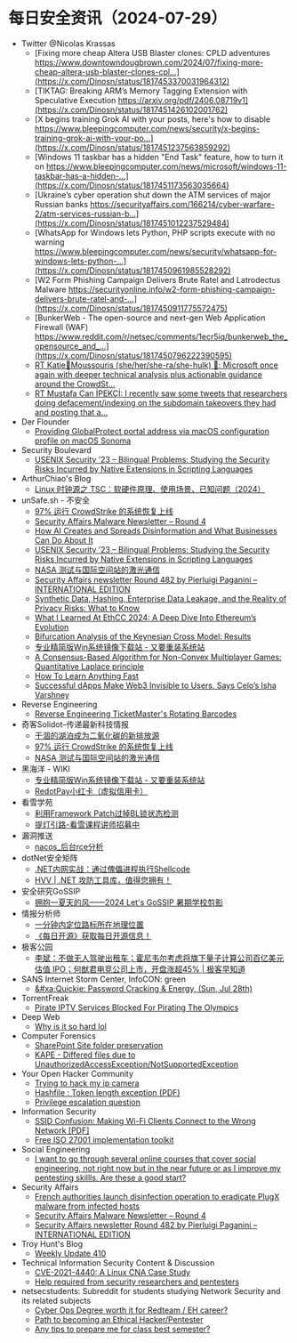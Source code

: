 # 每日安全资讯（2024-07-29）

- Twitter @Nicolas Krassas
  - [Fixing more cheap Altera USB Blaster clones: CPLD adventures https://www.downtowndougbrown.com/2024/07/fixing-more-cheap-altera-usb-blaster-clones-cpl...](https://x.com/Dinosn/status/1817453370031964312)
  - [TIKTAG: Breaking ARM’s Memory Tagging Extension with Speculative Execution https://arxiv.org/pdf/2406.08719v1](https://x.com/Dinosn/status/1817451426102001762)
  - [X begins training Grok AI with your posts, here's how to disable https://www.bleepingcomputer.com/news/security/x-begins-training-grok-ai-with-your-po...](https://x.com/Dinosn/status/1817451237563859292)
  - [Windows 11 taskbar has a hidden "End Task" feature, how to turn it on https://www.bleepingcomputer.com/news/microsoft/windows-11-taskbar-has-a-hidden-...](https://x.com/Dinosn/status/1817451173563035664)
  - [Ukraine’s cyber operation shut down the ATM services of major Russian banks https://securityaffairs.com/166214/cyber-warfare-2/atm-services-russian-b...](https://x.com/Dinosn/status/1817451012237529484)
  - [WhatsApp for Windows lets Python, PHP scripts execute with no warning https://www.bleepingcomputer.com/news/security/whatsapp-for-windows-lets-python-...](https://x.com/Dinosn/status/1817450961985528292)
  - [W2 Form Phishing Campaign Delivers Brute Ratel and Latrodectus Malware https://securityonline.info/w2-form-phishing-campaign-delivers-brute-ratel-and-...](https://x.com/Dinosn/status/1817450911775572475)
  - [BunkerWeb - The open-source and next-gen Web Application Firewall (WAF) https://www.reddit.com/r/netsec/comments/1ecr5iq/bunkerweb_the_opensource_and_...](https://x.com/Dinosn/status/1817450796222390595)
  - [RT Katie🌻Moussouris (she/her/she-ra/she-hulk) 🪷: Microsoft once again with deeper technical analysis plus actionable guidance around the CrowdSt...](https://x.com/Dinosn/status/1817426580068594139)
  - [RT Mustafa Can İPEKÇİ: I recently saw some tweets that researchers doing defacement/indexing on the subdomain takeovers they had and posting that a...](https://x.com/Dinosn/status/1817426238023077968)
- Der Flounder
  - [Providing GlobalProtect portal address via macOS configuration profile on macOS Sonoma](https://derflounder.wordpress.com/2024/07/28/providing-globalprotect-portal-address-via-macos-configuration-profile-on-macos-sonoma/)
- Security Boulevard
  - [USENIX Security ’23 – Bilingual Problems: Studying the Security Risks Incurred by Native Extensions in Scripting Languages](https://securityboulevard.com/2024/07/usenix-security-23-bilingual-problems-studying-the-security-risks-incurred-by-native-extensions-in-scripting-languages/)
- ArthurChiao's Blog
  - [Linux 时钟源之 TSC：软硬件原理、使用场景、已知问题（2024）](https://arthurchiao.github.io/blog/linux-clock-source-tsc-zh/)
- unSafe.sh - 不安全
  - [97% 运行 CrowdStrike 的系统恢复上线](https://buaq.net/go-252879.html)
  - [Security Affairs Malware Newsletter – Round 4](https://buaq.net/go-252881.html)
  - [How AI Creates and Spreads Disinformation and What Businesses Can Do About It](https://buaq.net/go-252883.html)
  - [USENIX Security ’23 – Bilingual Problems: Studying the Security Risks Incurred by Native Extensions in Scripting Languages](https://buaq.net/go-252893.html)
  - [NASA 测试与国际空间站的激光通信](https://buaq.net/go-252880.html)
  - [Security Affairs newsletter Round 482 by Pierluigi Paganini – INTERNATIONAL EDITION](https://buaq.net/go-252878.html)
  - [Synthetic Data, Hashing, Enterprise Data Leakage, and the Reality of Privacy Risks: What to Know](https://buaq.net/go-252884.html)
  - [What I Learned At EthCC 2024: A Deep Dive Into Ethereum’s Evolution](https://buaq.net/go-252885.html)
  - [Bifurcation Analysis of the Keynesian Cross Model: Results](https://buaq.net/go-252886.html)
  - [专业精简版Win系统镜像下载站 - 又要重装系统站](https://buaq.net/go-252877.html)
  - [A Consensus-Based Algorithm for Non-Convex Multiplayer Games: Quantitative Laplace principle](https://buaq.net/go-252887.html)
  - [How To Learn Anything Fast](https://buaq.net/go-252888.html)
  - [Successful dApps Make Web3 Invisible to Users, Says Celo’s Isha Varshney](https://buaq.net/go-252889.html)
- Reverse Engineering
  - [Reverse Engineering TicketMaster's Rotating Barcodes](https://www.reddit.com/r/ReverseEngineering/comments/1ee54h3/reverse_engineering_ticketmasters_rotating/)
- 奇客Solidot–传递最新科技情报
  - [干涸的湖泊成为二氧化碳的新排放源](https://www.solidot.org/story?sid=78819)
  - [97% 运行 CrowdStrike 的系统恢复上线](https://www.solidot.org/story?sid=78818)
  - [NASA 测试与国际空间站的激光通信](https://www.solidot.org/story?sid=78817)
- 黑海洋 - WIKI
  - [专业精简版Win系统镜像下载站 - 又要重装系统站](https://www.upx8.com/4237)
  - [RedotPay小红卡（虚拟信用卡）](https://www.upx8.com/4236)
- 看雪学苑
  - [利用Framework Patch过掉BL锁状态检测](https://mp.weixin.qq.com/s?__biz=MjM5NTc2MDYxMw==&mid=2458565095&idx=1&sn=9e066fba7b187aee2d84c91d2a3f9bf4&chksm=b18d896d86fa007b55404112d65165f688d2c0541ea52919fd9fd14f5d095f9913245b25a9c7&scene=58&subscene=0#rd)
  - [提灯引路-看雪课程讲师招募中](https://mp.weixin.qq.com/s?__biz=MjM5NTc2MDYxMw==&mid=2458565095&idx=2&sn=bbc54ad2b87bc50fa27ead4b351a426b&chksm=b18d896d86fa007b5f7a87c28b7c087de7e28f75ca2d7dbda2123fbb3cbb3a572974c970f04d&scene=58&subscene=0#rd)
- 漏洞推送
  - [nacos_后台rce分析](https://mp.weixin.qq.com/s?__biz=MzU5MTExMjYwMA==&mid=2247485685&idx=1&sn=41fef7adb41d79dee22e702880262df9&chksm=fe32b802c9453114e50aca694082d9ad00ddf538fa9b77ab62a283f0bd841a67c545698c749a&scene=58&subscene=0#rd)
- dotNet安全矩阵
  - [.NET内网实战：通过傀儡进程执行Shellcode](https://mp.weixin.qq.com/s?__biz=MzUyOTc3NTQ5MA==&mid=2247493629&idx=1&sn=83235ca782ed28b7faaa18e2fe1919bb&chksm=fa594910cd2ec00688c18a740d98a9c7d75cca2190fb168285bc95facdfd0a20a854ef4d6bc1&scene=58&subscene=0#rd)
  - [HVV | .NET 攻防工具库，值得您拥有！](https://mp.weixin.qq.com/s?__biz=MzUyOTc3NTQ5MA==&mid=2247493629&idx=2&sn=b916e5bbf36c8d2b1f98674c377a6e4b&chksm=fa594910cd2ec0068abadcf7cd142a06cc1b9a62f11baf0693c636cd007a888e0faf38da2732&scene=58&subscene=0#rd)
- 安全研究GoSSIP
  - [拥抱一夏天的风——2024 Let's GoSSIP 暑期学校剪影](https://mp.weixin.qq.com/s?__biz=Mzg5ODUxMzg0Ng==&mid=2247498566&idx=1&sn=3fc331539d4a0d11b4d7a5bcf32ec8fb&chksm=c063d59ff7145c893cd2849eb0a7fd8f184f903e4b16d048a2191946c257f4b5b5774a9dd00e&scene=58&subscene=0#rd)
- 情报分析师
  - [一分钟内定位路标所在地理位置](https://mp.weixin.qq.com/s?__biz=MzA3Mjc1MTkwOA==&mid=2650553503&idx=1&sn=67d6c2a7de960337c0fb1d928600d1d7&chksm=871112d4b0669bc24eaad668bbef41f5c08ab61dcdd3bf1bc55659363d2fc6c81ee50a37a697&scene=58&subscene=0#rd)
  - [《每日开源》获取每日开源信息！](https://mp.weixin.qq.com/s?__biz=MzA3Mjc1MTkwOA==&mid=2650553503&idx=2&sn=344c611fc53214f27ed9c2c37190ed4a&chksm=871112d4b0669bc2f39ac75a793ca04a63a7cfbbf61900da30891ef24f501ff807e949bfd9a4&scene=58&subscene=0#rd)
- 极客公园
  - [李斌：不做无人驾驶出租车；霍尼韦尔考虑将旗下量子计算公司百亿美元估值 IPO；何猷君电竞公司上市，开盘涨超45% | 极客早知道](https://mp.weixin.qq.com/s?__biz=MTMwNDMwODQ0MQ==&mid=2653048562&idx=1&sn=5e3b4ce02617a046639482c4123a6ebd&chksm=7e5733444920ba529948266f7487ef8496b8f9810921a750f810b2b88f043d57899a4d7e97dd&scene=58&subscene=0#rd)
- SANS Internet Storm Center, InfoCON: green
  - [&#x26;#xa;Quickie: Password Cracking &#x26; Energy, (Sun, Jul 28th)](https://isc.sans.edu/diary/rss/31122)
- TorrentFreak
  - [Pirate IPTV Services Blocked For Pirating The Olympics](https://torrentfreak.com/pirate-iptv-services-blocked-for-pirating-the-olympics-240728/)
- Deep Web
  - [Why is it so hard lol](https://www.reddit.com/r/deepweb/comments/1eehtdq/why_is_it_so_hard_lol/)
- Computer Forensics
  - [SharePoint Site folder preservation](https://www.reddit.com/r/computerforensics/comments/1eeg6hj/sharepoint_site_folder_preservation/)
  - [KAPE - Differed files due to UnauthorizedAccessException/NotSupportedException](https://www.reddit.com/r/computerforensics/comments/1ee0ms1/kape_differed_files_due_to/)
- Your Open Hacker Community
  - [Trying to hack my ip camera](https://www.reddit.com/r/HowToHack/comments/1eeff1d/trying_to_hack_my_ip_camera/)
  - [Hashfile : Token length exception (PDF)](https://www.reddit.com/r/HowToHack/comments/1eef28r/hashfile_token_length_exception_pdf/)
  - [Privilege escalation question](https://www.reddit.com/r/HowToHack/comments/1eek49e/privilege_escalation_question/)
- Information Security
  - [SSID Confusion: Making Wi-Fi Clients Connect to the Wrong Network [PDF]](https://www.reddit.com/r/Information_Security/comments/1eedn4j/ssid_confusion_making_wifi_clients_connect_to_the/)
  - [Free ISO 27001 implementation toolkit](https://www.reddit.com/r/Information_Security/comments/1ee0up2/free_iso_27001_implementation_toolkit/)
- Social Engineering
  - [I want to go through several online courses that cover social engineering, not right now but in the near future or as I improve my pentesting skillls. Are these a good start?](https://www.reddit.com/r/SocialEngineering/comments/1ee0cvc/i_want_to_go_through_several_online_courses_that/)
- Security Affairs
  - [French authorities launch disinfection operation to eradicate PlugX malware from infected hosts](https://securityaffairs.com/166213/cyber-crime/plugx-malware-disinfection-operation.html)
  - [Security Affairs Malware Newsletter – Round 4](https://securityaffairs.com/166237/breaking-news/security-affairs-malware-newsletter-round-4.html)
  - [Security Affairs newsletter Round 482 by Pierluigi Paganini – INTERNATIONAL EDITION](https://securityaffairs.com/166226/breaking-news/security-affairs-newsletter-round-482-by-pierluigi-paganini-international-edition.html)
- Troy Hunt's Blog
  - [Weekly Update 410](https://www.troyhunt.com/weekly-update-410/)
- Technical Information Security Content & Discussion
  - [CVE-2021-4440: A Linux CNA Case Study](https://www.reddit.com/r/netsec/comments/1ee8rxs/cve20214440_a_linux_cna_case_study/)
  - [Help required from security researchers and pentesters](https://www.reddit.com/r/netsec/comments/1ee9mvp/help_required_from_security_researchers_and/)
- netsecstudents: Subreddit for students studying Network Security and its related subjects
  - [Cyber Ops Degree worth it for Redteam / EH career?](https://www.reddit.com/r/netsecstudents/comments/1eedo2g/cyber_ops_degree_worth_it_for_redteam_eh_career/)
  - [Path to becoming an Ethical Hacker/Pentester](https://www.reddit.com/r/netsecstudents/comments/1ee6tmd/path_to_becoming_an_ethical_hackerpentester/)
  - [Any tips to prepare me for class best semester?](https://www.reddit.com/r/netsecstudents/comments/1ee3we1/any_tips_to_prepare_me_for_class_best_semester/)
